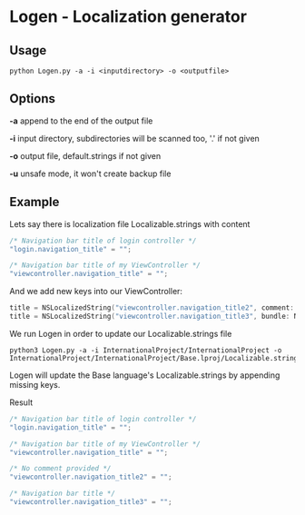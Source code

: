 # Logen - Localization generator

## Usage

    python Logen.py -a -i <inputdirectory> -o <outputfile>

## Options
**-a** append to the end of the output file

**-i** input directory, subdirectories will be scanned too, '.' if not given

**-o** output file, default.strings if not given

**-u** unsafe mode, it won't create backup file 

## Example

Lets say there is localization file Localizable.strings with content

```swift
/* Navigation bar title of login controller */
"login.navigation_title" = "";

/* Navigation bar title of my ViewController */
"viewcontroller.navigation_title" = "";
```

And we add new keys into our ViewController:

```swift
title = NSLocalizedString("viewcontroller.navigation_title2", comment: "")
title = NSLocalizedString("viewcontroller.navigation_title3", bundle: NSBundle.mainBundle(), comment: "Navigation bar title")
```

We run Logen in order to update our Localizable.strings file

    python3 Logen.py -a -i InternationalProject/InternationalProject -o InternationalProject/InternationalProject/Base.lproj/Localizable.strings

Logen will update the Base language's Localizable.strings by appending missing keys.

Result

```swift
/* Navigation bar title of login controller */
"login.navigation_title" = "";

/* Navigation bar title of my ViewController */
"viewcontroller.navigation_title" = "";

/* No comment provided */
"viewcontroller.navigation_title2" = "";

/* Navigation bar title */
"viewcontroller.navigation_title3" = "";
```